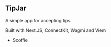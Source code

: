 ## TipJar

A simple app for accepting tips

Built with Next.JS, ConnectKit, Wagmi and Viem

- Scoffie
